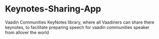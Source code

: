 # Keynotes-Sharing-App
 Vaadin Communities KeyNotes library, where all Vaadiners can share there keynotes, to facilitate preparing speech for vaadin communities speaker from allover the world
